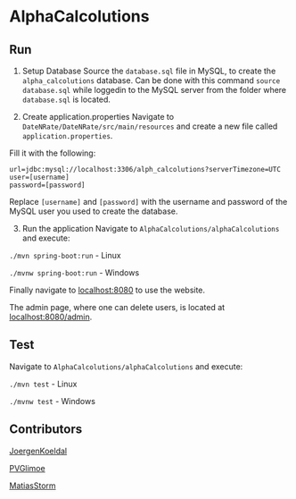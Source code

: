 # AlphaCalcolutions

## Run
1. Setup Database
Source the `database.sql` file in MySQL, to create the `alpha_calcolutions` database.
Can be done with this command `source database.sql` while loggedin to the MySQL server from the folder where `database.sql` is located.

2. Create application.properties
Navigate to `DateNRate/DateNRate/src/main/resources` and create a new file called `application.properties`.

Fill it with the following:
```
url=jdbc:mysql://localhost:3306/alph_calcolutions?serverTimezone=UTC
user=[username]
password=[password]
```
Replace `[username]` and `[password]` with the username and password of the MySQL user you used to create the database.

3. Run the application
Navigate to `AlphaCalcolutions/alphaCalcolutions` and execute:

`./mvn spring-boot:run` - Linux

`./mvnw spring-boot:run` - Windows
 
Finally navigate to [localhost:8080](http://localhost:8080) to use the website.

The admin page, where one can delete users, is located at [localhost:8080/admin](http://localhost:8080/admin).

## Test
Navigate to `AlphaCalcolutions/alphaCalcolutions` and execute:

`./mvn test` - Linux

`./mvnw test` - Windows


## Contributors
[JoergenKoeldal](https://github.com/JoergenKoeldal)

[PVGlimoe](https://github.com/PVGlimoe)

[MatiasStorm](https://github.com/MatiasStorm)
